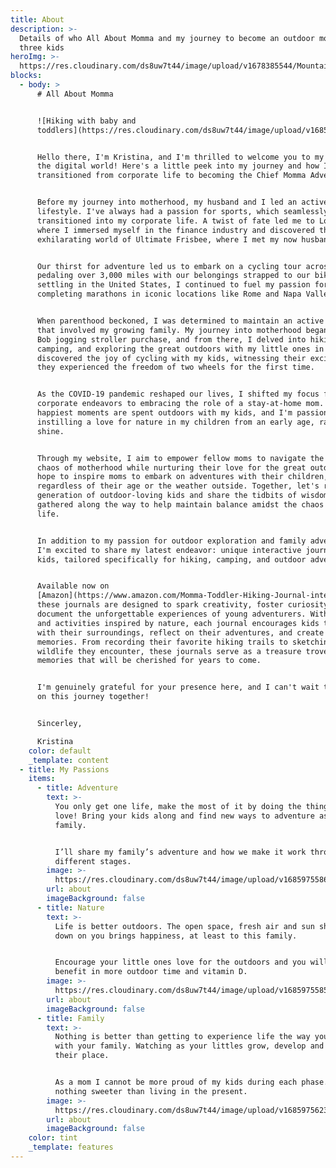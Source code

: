 ```yaml
---
title: About
description: >-
  Details of who All About Momma and my journey to become an outdoor mom to
  three kids
heroImg: >-
  https://res.cloudinary.com/ds8uw7t44/image/upload/v1678385544/Mountains-Momma-cover-with-Lucas_iy5es6.webp
blocks:
  - body: >
      # All About Momma


      ![Hiking with baby and
      toddlers](https://res.cloudinary.com/ds8uw7t44/image/upload/v1685975469/hiking-with-toddlers-insert.jpg)


      Hello there, I'm Kristina, and I'm thrilled to welcome you to my corner of
      the digital world! Here's a little peek into my journey and how I
      transitioned from corporate life to becoming the Chief Momma Adventurer.


      Before my journey into motherhood, my husband and I led an active
      lifestyle. I've always had a passion for sports, which seamlessly
      transitioned into my corporate life. A twist of fate led me to London,
      where I immersed myself in the finance industry and discovered the
      exhilarating world of Ultimate Frisbee, where I met my now husband.


      Our thirst for adventure led us to embark on a cycling tour across Asia,
      pedaling over 3,000 miles with our belongings strapped to our bikes. After
      settling in the United States, I continued to fuel my passion for running,
      completing marathons in iconic locations like Rome and Napa Valley.


      When parenthood beckoned, I was determined to maintain an active lifestyle
      that involved my growing family. My journey into motherhood began with a
      Bob jogging stroller purchase, and from there, I delved into hiking,
      camping, and exploring the great outdoors with my little ones in tow. I
      discovered the joy of cycling with my kids, witnessing their excitement as
      they experienced the freedom of two wheels for the first time.


      As the COVID-19 pandemic reshaped our lives, I shifted my focus from
      corporate endeavors to embracing the role of a stay-at-home mom. My
      happiest moments are spent outdoors with my kids, and I'm passionate about
      instilling a love for nature in my children from an early age, rain or
      shine.


      Through my website, I aim to empower fellow moms to navigate the beautiful
      chaos of motherhood while nurturing their love for the great outdoors. I
      hope to inspire moms to embark on adventures with their children,
      regardless of their age or the weather outside. Together, let's raise a
      generation of outdoor-loving kids and share the tidbits of wisdom I've
      gathered along the way to help maintain balance amidst the chaos of family
      life.


      In addition to my passion for outdoor exploration and family adventures,
      I'm excited to share my latest endeavor: unique interactive journals for
      kids, tailored specifically for hiking, camping, and outdoor adventures. 


      Available now on
      [Amazon](https://www.amazon.com/Momma-Toddler-Hiking-Journal-interactive/dp/B0CHMHKDG6/ref=tmm_pap_swatch_0?_encoding=UTF8\&qid=\&sr=),
      these journals are designed to spark creativity, foster curiosity, and
      document the unforgettable experiences of young adventurers. With prompts
      and activities inspired by nature, each journal encourages kids to engage
      with their surroundings, reflect on their adventures, and create lasting
      memories. From recording their favorite hiking trails to sketching the
      wildlife they encounter, these journals serve as a treasure trove of
      memories that will be cherished for years to come. 


      I'm genuinely grateful for your presence here, and I can't wait to embark
      on this journey together!


      Sincerley,

      Kristina
    color: default
    _template: content
  - title: My Passions
    items:
      - title: Adventure
        text: >-
          You only get one life, make the most of it by doing the things you
          love! Bring your kids along and find new ways to adventure as a
          family.


          I’ll share my family’s adventure and how we make it work through the
          different stages.
        image: >-
          https://res.cloudinary.com/ds8uw7t44/image/upload/v1685975586/hiking-while-pregnant-italy.jpg
        url: about
        imageBackground: false
      - title: Nature
        text: >-
          Life is better outdoors. The open space, fresh air and sun shining
          down on you brings happiness, at least to this family.


          Encourage your little ones love for the outdoors and you will also
          benefit in more outdoor time and vitamin D.
        image: >-
          https://res.cloudinary.com/ds8uw7t44/image/upload/v1685975585/hiking-while-pregnant-2nd-trimester.jpg
        url: about
        imageBackground: false
      - title: Family
        text: >-
          Nothing is better than getting to experience life the way you enjoy
          with your family. Watching as your littles grow, develop and find
          their place.


          As a mom I cannot be more proud of my kids during each phase. There is
          nothing sweeter than living in the present.
        image: >-
          https://res.cloudinary.com/ds8uw7t44/image/upload/v1685975623/toddler-outdoor-autumn-activity-hayride.jpg
        url: about
        imageBackground: false
    color: tint
    _template: features
---
```


